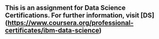 ## This is an assignment for Data Science Certifications. For further information, visit [DS] (https://www.coursera.org/professional-certificates/ibm-data-science)
